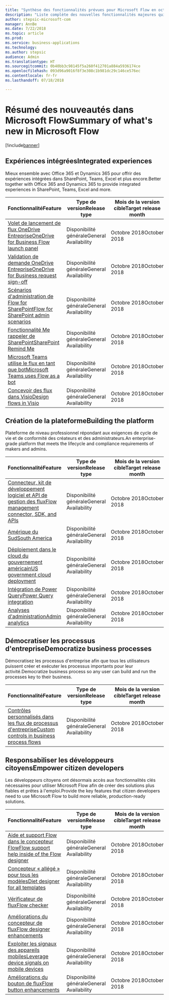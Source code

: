 ```yaml
---
title: "Synthèse des fonctionnalités prévues pour Microsoft Flow en octobre 2018"
description: "Liste complète des nouvelles fonctionnalités majeures qui seront disponibles dans la version d'octobre 2018 de Microsoft Flow."
author: stepsic-microsoft-com
manager: AnnBe
ms.date: 7/22/2018
ms.topic: article
ms.prod: 
ms.service: business-applications
ms.technology: 
ms.author: stepsic
audience: Admin
ms.translationtype: HT
ms.sourcegitcommit: 0b40bb3c98145f5a260f412701a884a5936174ce
ms.openlocfilehash: 093d96a9016f8f3e308c1b981dc29c146ce576ec
ms.contentlocale: fr-fr
ms.lasthandoff: 07/18/2018

---
```


# <a name="summary-of-whats-new-in-microsoft-flow"></a><span data-ttu-id="351b8-103">Résumé des nouveautés dans Microsoft Flow</span><span class="sxs-lookup"><span data-stu-id="351b8-103">Summary of what's new in Microsoft Flow</span></span>

[!include[banner](../../includes/banner.md)]

## <a name="integrated-experiences"></a><span data-ttu-id="351b8-104">Expériences intégrées</span><span class="sxs-lookup"><span data-stu-id="351b8-104">Integrated experiences</span></span>

<span data-ttu-id="351b8-105">Mieux ensemble avec Office 365 et Dynamics 365 pour offrir des expériences intégrées dans SharePoint, Teams, Excel et plus encore.</span><span class="sxs-lookup"><span data-stu-id="351b8-105">Better together with Office 365 and Dynamics 365 to provide integrated experiences in SharePoint, Teams, Excel and more.</span></span>

| <span data-ttu-id="351b8-106">Fonctionnalité</span><span class="sxs-lookup"><span data-stu-id="351b8-106">Feature</span></span>                                                                                 | <span data-ttu-id="351b8-107">Type de version</span><span class="sxs-lookup"><span data-stu-id="351b8-107">Release type</span></span>         | <span data-ttu-id="351b8-108">Mois de la version cible</span><span class="sxs-lookup"><span data-stu-id="351b8-108">Target release month</span></span> |
|-----------------------------------------------------------------------------------------|----------------------|----------------------|
| [<span data-ttu-id="351b8-109">Volet de lancement de flux OneDrive Entreprise</span><span class="sxs-lookup"><span data-stu-id="351b8-109">OneDrive for Business Flow launch panel</span></span>](onedrive-for-business-flow-launch-panel.md) | <span data-ttu-id="351b8-110">Disponibilité générale</span><span class="sxs-lookup"><span data-stu-id="351b8-110">General Availability</span></span> | <span data-ttu-id="351b8-111">Octobre 2018</span><span class="sxs-lookup"><span data-stu-id="351b8-111">October 2018</span></span>         |
| [<span data-ttu-id="351b8-112">Validation de demande OneDrive Entreprise</span><span class="sxs-lookup"><span data-stu-id="351b8-112">OneDrive for Business request sign-off</span></span>](onedrive-for-business-request-sign-off.md)   | <span data-ttu-id="351b8-113">Disponibilité générale</span><span class="sxs-lookup"><span data-stu-id="351b8-113">General Availability</span></span> | <span data-ttu-id="351b8-114">Octobre 2018</span><span class="sxs-lookup"><span data-stu-id="351b8-114">October 2018</span></span>         |
| [<span data-ttu-id="351b8-115">Scénarios d'administration de Flow for SharePoint</span><span class="sxs-lookup"><span data-stu-id="351b8-115">Flow for SharePoint admin scenarios</span></span>](flow-for-sharepoint-admin-scenarios.md)         | <span data-ttu-id="351b8-116">Disponibilité générale</span><span class="sxs-lookup"><span data-stu-id="351b8-116">General Availability</span></span> | <span data-ttu-id="351b8-117">Octobre 2018</span><span class="sxs-lookup"><span data-stu-id="351b8-117">October 2018</span></span>         |
| [<span data-ttu-id="351b8-118">Fonctionnalité Me rappeler de SharePoint</span><span class="sxs-lookup"><span data-stu-id="351b8-118">SharePoint Remind Me</span></span>](sharepoint-remind-me.md)                                       | <span data-ttu-id="351b8-119">Disponibilité générale</span><span class="sxs-lookup"><span data-stu-id="351b8-119">General Availability</span></span> | <span data-ttu-id="351b8-120">Octobre 2018</span><span class="sxs-lookup"><span data-stu-id="351b8-120">October 2018</span></span>         |
| [<span data-ttu-id="351b8-121">Microsoft Teams utilise le flux en tant que bot</span><span class="sxs-lookup"><span data-stu-id="351b8-121">Microsoft Teams uses Flow as a bot</span></span>](microsoft-teams-uses-flow-as-a-bot.md)           | <span data-ttu-id="351b8-122">Disponibilité générale</span><span class="sxs-lookup"><span data-stu-id="351b8-122">General Availability</span></span> | <span data-ttu-id="351b8-123">Octobre 2018</span><span class="sxs-lookup"><span data-stu-id="351b8-123">October 2018</span></span>         |
| [<span data-ttu-id="351b8-124">Concevoir des flux dans Visio</span><span class="sxs-lookup"><span data-stu-id="351b8-124">Design flows in Visio</span></span>](design-flows-in-visio.md)                                     | <span data-ttu-id="351b8-125">Disponibilité générale</span><span class="sxs-lookup"><span data-stu-id="351b8-125">General Availability</span></span> | <span data-ttu-id="351b8-126">Octobre 2018</span><span class="sxs-lookup"><span data-stu-id="351b8-126">October 2018</span></span>         |

## <a name="building-the-platform"></a><span data-ttu-id="351b8-127">Création de la plateforme</span><span class="sxs-lookup"><span data-stu-id="351b8-127">Building the platform</span></span>

<span data-ttu-id="351b8-128">Plateforme de niveau professionnel répondant aux exigences de cycle de vie et de conformité des créateurs et des administrateurs.</span><span class="sxs-lookup"><span data-stu-id="351b8-128">An enterprise-grade platform that meets the lifecycle and compliance requirements of makers and admins.</span></span>

| <span data-ttu-id="351b8-129">Fonctionnalité</span><span class="sxs-lookup"><span data-stu-id="351b8-129">Feature</span></span>                                                                                               | <span data-ttu-id="351b8-130">Type de version</span><span class="sxs-lookup"><span data-stu-id="351b8-130">Release type</span></span>         | <span data-ttu-id="351b8-131">Mois de la version cible</span><span class="sxs-lookup"><span data-stu-id="351b8-131">Target release month</span></span> |
|-------------------------------------------------------------------------------------------------------|----------------------|----------------------|
| [<span data-ttu-id="351b8-132">Connecteur, kit de développement logiciel et API de gestion des flux</span><span class="sxs-lookup"><span data-stu-id="351b8-132">Flow management connector, SDK, and APIs</span></span>](flow-management-connector-sdk-and-apis.md)                | <span data-ttu-id="351b8-133">Disponibilité générale</span><span class="sxs-lookup"><span data-stu-id="351b8-133">General Availability</span></span> | <span data-ttu-id="351b8-134">Octobre 2018</span><span class="sxs-lookup"><span data-stu-id="351b8-134">October 2018</span></span>         |
| [<span data-ttu-id="351b8-135">Amérique du Sud</span><span class="sxs-lookup"><span data-stu-id="351b8-135">South America</span></span>](south-america.md)                                                                     | <span data-ttu-id="351b8-136">Disponibilité générale</span><span class="sxs-lookup"><span data-stu-id="351b8-136">General Availability</span></span> | <span data-ttu-id="351b8-137">Octobre 2018</span><span class="sxs-lookup"><span data-stu-id="351b8-137">October 2018</span></span>         |
| [<span data-ttu-id="351b8-138">Déploiement dans le cloud du gouvernement américain</span><span class="sxs-lookup"><span data-stu-id="351b8-138">US government cloud deployment</span></span>](us-government-cloud-deployment.md)                                 | <span data-ttu-id="351b8-139">Disponibilité générale</span><span class="sxs-lookup"><span data-stu-id="351b8-139">General Availability</span></span> | <span data-ttu-id="351b8-140">Octobre 2018</span><span class="sxs-lookup"><span data-stu-id="351b8-140">October 2018</span></span>         |
| [<span data-ttu-id="351b8-141">Intégration de Power Query</span><span class="sxs-lookup"><span data-stu-id="351b8-141">Power Query integration</span></span>](power-query-integration.md)                                               | <span data-ttu-id="351b8-142">Disponibilité générale</span><span class="sxs-lookup"><span data-stu-id="351b8-142">General Availability</span></span> | <span data-ttu-id="351b8-143">Octobre 2018</span><span class="sxs-lookup"><span data-stu-id="351b8-143">October 2018</span></span>         |
| [<span data-ttu-id="351b8-144">Analyses d'administration</span><span class="sxs-lookup"><span data-stu-id="351b8-144">Admin analytics</span></span>](admin-analytics.md)                                                                 | <span data-ttu-id="351b8-145">Disponibilité générale</span><span class="sxs-lookup"><span data-stu-id="351b8-145">General Availability</span></span> | <span data-ttu-id="351b8-146">Octobre 2018</span><span class="sxs-lookup"><span data-stu-id="351b8-146">October 2018</span></span>         |

## <a name="democratize-business-processes"></a><span data-ttu-id="351b8-147">Démocratiser les processus d'entreprise</span><span class="sxs-lookup"><span data-stu-id="351b8-147">Democratize business processes</span></span>

<span data-ttu-id="351b8-148">Démocratisez les processus d'entreprise afin que tous les utilisateurs puissent créer et exécuter les processus importants pour leur activité.</span><span class="sxs-lookup"><span data-stu-id="351b8-148">Democratize business process so any user can build and run the processes key to their business.</span></span>

| <span data-ttu-id="351b8-149">Fonctionnalité</span><span class="sxs-lookup"><span data-stu-id="351b8-149">Feature</span></span>                                                                                     | <span data-ttu-id="351b8-150">Type de version</span><span class="sxs-lookup"><span data-stu-id="351b8-150">Release type</span></span>         | <span data-ttu-id="351b8-151">Mois de la version cible</span><span class="sxs-lookup"><span data-stu-id="351b8-151">Target release   month</span></span> |
|---------------------------------------------------------------------------------------------|----------------------|------------------------|
| [<span data-ttu-id="351b8-152">Contrôles personnalisés dans les flux de processus d'entreprise</span><span class="sxs-lookup"><span data-stu-id="351b8-152">Custom controls in business process flows</span></span>](custom-controls-in-business-process-flows.md) | <span data-ttu-id="351b8-153">Disponibilité générale</span><span class="sxs-lookup"><span data-stu-id="351b8-153">General Availability</span></span> | <span data-ttu-id="351b8-154">Octobre 2018</span><span class="sxs-lookup"><span data-stu-id="351b8-154">October 2018</span></span>           |

## <a name="empower-citizen-developers"></a><span data-ttu-id="351b8-155">Responsabiliser les développeurs citoyens</span><span class="sxs-lookup"><span data-stu-id="351b8-155">Empower citizen developers</span></span>

<span data-ttu-id="351b8-156">Les développeurs citoyens ont désormais accès aux fonctionnalités clés nécessaires pour utiliser Microsoft Flow afin de créer des solutions plus fiables et prêtes à l'emploi.</span><span class="sxs-lookup"><span data-stu-id="351b8-156">Provide the key features that citizen developers need to use Microsoft Flow to build more reliable, production-ready solutions.</span></span>

| <span data-ttu-id="351b8-157">Fonctionnalité</span><span class="sxs-lookup"><span data-stu-id="351b8-157">Feature</span></span>                                                                                             | <span data-ttu-id="351b8-158">Type de version</span><span class="sxs-lookup"><span data-stu-id="351b8-158">Release type</span></span>         | <span data-ttu-id="351b8-159">Mois de la version cible</span><span class="sxs-lookup"><span data-stu-id="351b8-159">Target release month</span></span> |
|-----------------------------------------------------------------------------------------------------|----------------------|----------------------|
| [<span data-ttu-id="351b8-160">Aide et support Flow dans le concepteur Flow</span><span class="sxs-lookup"><span data-stu-id="351b8-160">Flow support help inside of the Flow designer</span></span>](flow-support-help-inside-of-the-flow-designer.md) | <span data-ttu-id="351b8-161">Disponibilité générale</span><span class="sxs-lookup"><span data-stu-id="351b8-161">General Availability</span></span> | <span data-ttu-id="351b8-162">Octobre 2018</span><span class="sxs-lookup"><span data-stu-id="351b8-162">October 2018</span></span>         |
| [<span data-ttu-id="351b8-163">Concepteur « allégé » pour tous les modèles</span><span class="sxs-lookup"><span data-stu-id="351b8-163">Diet designer for all templates</span></span>](diet-designer-for-all-templates.md)                             | <span data-ttu-id="351b8-164">Disponibilité générale</span><span class="sxs-lookup"><span data-stu-id="351b8-164">General Availability</span></span> | <span data-ttu-id="351b8-165">Octobre 2018</span><span class="sxs-lookup"><span data-stu-id="351b8-165">October 2018</span></span>         |
| [<span data-ttu-id="351b8-166">Vérificateur de flux</span><span class="sxs-lookup"><span data-stu-id="351b8-166">Flow checker</span></span>](flow-checker.md)                                                                     | <span data-ttu-id="351b8-167">Disponibilité générale</span><span class="sxs-lookup"><span data-stu-id="351b8-167">General Availability</span></span> | <span data-ttu-id="351b8-168">Octobre 2018</span><span class="sxs-lookup"><span data-stu-id="351b8-168">October 2018</span></span>         |
| [<span data-ttu-id="351b8-169">Améliorations du concepteur de flux</span><span class="sxs-lookup"><span data-stu-id="351b8-169">Flow designer enhancements</span></span>](flow-designer-enhancements.md)                                       | <span data-ttu-id="351b8-170">Disponibilité générale</span><span class="sxs-lookup"><span data-stu-id="351b8-170">General Availability</span></span> | <span data-ttu-id="351b8-171">Octobre 2018</span><span class="sxs-lookup"><span data-stu-id="351b8-171">October 2018</span></span>         |
| [<span data-ttu-id="351b8-172">Exploiter les signaux des appareils mobiles</span><span class="sxs-lookup"><span data-stu-id="351b8-172">Leverage device signals on mobile devices</span></span>](leverage-device-signals-on-mobile-devices.md)         | <span data-ttu-id="351b8-173">Disponibilité générale</span><span class="sxs-lookup"><span data-stu-id="351b8-173">General Availability</span></span> | <span data-ttu-id="351b8-174">Octobre 2018</span><span class="sxs-lookup"><span data-stu-id="351b8-174">October 2018</span></span>         |
| [<span data-ttu-id="351b8-175">Améliorations du bouton de flux</span><span class="sxs-lookup"><span data-stu-id="351b8-175">Flow button enhancements</span></span>](flow-button-enhancements.md)                                           | <span data-ttu-id="351b8-176">Disponibilité générale</span><span class="sxs-lookup"><span data-stu-id="351b8-176">General Availability</span></span> | <span data-ttu-id="351b8-177">Octobre 2018</span><span class="sxs-lookup"><span data-stu-id="351b8-177">October 2018</span></span>         |

